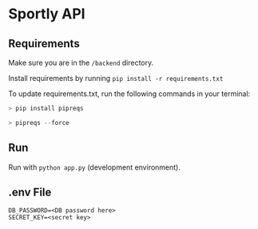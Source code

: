 # Sportly API

## Requirements

Make sure you are in the `/backend` directory.

Install requirements by running `pip install -r requirements.txt`

To update requirements.txt, run the following commands in your terminal:
```python
> pip install pipreqs

> pipreqs --force
```

## Run

Run with `python app.py` (development environment).


## .env File

```
DB_PASSWORD=<DB password here>
SECRET_KEY=<secret key>
```

